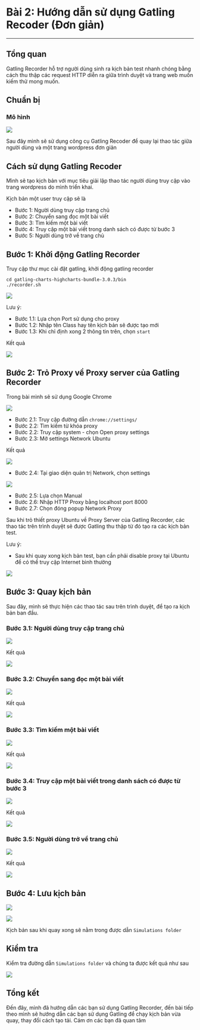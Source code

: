 # Bài 2: Hướng dẫn sử dụng Gatling Recoder (Đơn giản)
---
## Tổng quan

Gatling Recorder hỗ trợ người dùng sinh ra kịch bản test nhanh chóng bằng cách thu thập các request HTTP diễn ra giữa trình duyệt và trang web muốn kiếm thử mong muốn.

## Chuẩn bị

### Mô hình

![](/images/su-dung-gatling-recorder/galing-mohinh.png)


Sau đây mình sẽ sử dụng công cụ Gatling Recoder để  quay lại thao tác giữa người dùng và một trang wordpress đơn giản

## Cách sử dụng Gatling Recoder

Mình sẽ tạo kịch bản với mục tiêu giải lập thao tác người dùng truy cập vào trang wordpress do mình triển khai.

Kịch bản một user truy cập sẽ là

- Bước 1: Người dùng truy cập trang chủ
- Bước 2: Chuyển sang đọc một bài viết
- Bước 3: Tìm kiếm một bài viết
- Bước 4: Truy cập một bài viết trong danh sách có được từ bước 3
- Bước 5: Người dùng trở về trang chủ

## Bước 1: Khởi động Gatling Recorder

Truy cập thư mục cài đặt gatling, khởi động gatling recorder

```
cd gatling-charts-highcharts-bundle-3.0.3/bin
./recorder.sh 
```

![](/images/su-dung-gatling-recorder/pic1.png)

Lưu ý:

- Bước 1.1: Lựa chọn Port sử dụng cho proxy
- Bước 1.2: Nhập tên Class hay tên kịch bản sẽ được tạo mới
- Bước 1.3: Khi chỉ định xong 2 thông tin trên, chọn `start`

Kết quả

![](/images/su-dung-gatling-recorder/pic2.png)

## Bước 2: Trỏ Proxy về Proxy server của Gatling Recorder

Trong bài mình sẽ sử dụng Google Chrome

![](/images/su-dung-gatling-recorder/pic3.png)

- Bước 2.1: Truy cập đường dẫn `chrome://settings/`
- Bước 2.2: Tìm kiếm từ khóa proxy
- Bước 2.2: Truy cập system - chọn Open proxy settings
- Bước 2.3: Mở settings Network Ubuntu

Kết quả

![](/images/su-dung-gatling-recorder/pic4.png)

- Bước 2.4: Tại giao diện quản trị Network, chọn settings

![](/images/su-dung-gatling-recorder/pic5.png)

- Bước 2.5: Lựa chọn Manual
- Bước 2.6: Nhập HTTP Proxy bằng localhost port 8000
- Bước 2.7: Chọn đóng popup Network Proxy

Sau khi trỏ thiết proxy Ubuntu về Proxy Server của Gatling Recorder, các thao tác trên trình duyệt sẽ được Gatling thu thập từ đó tạo ra các kịch bản test.

Lưu ý:
- Sau khi quay xong kịch bản test, bạn cần phải disable proxy tại Ubuntu để có thể truy cập Internet bình thường

![](/images/su-dung-gatling-recorder/pic6.png)

## Bước 3: Quay kịch bản

Sau đây, mình sẽ thực hiện các thao tác sau trên trình duyệt, để tạo ra kịch bản ban đầu.

### Bước 3.1: Người dùng truy cập trang chủ

![](/images/su-dung-gatling-recorder/pic7.png)

Kết quả

![](/images/su-dung-gatling-recorder/pic8.png)

### Bước 3.2: Chuyển sang đọc một bài viết

![](/images/su-dung-gatling-recorder/pic9.png)

Kết quả

![](/images/su-dung-gatling-recorder/pic9.png)

### Bước 3.3: Tìm kiếm một bài viết

![](/images/su-dung-gatling-recorder/pic10.png)

Kết quả

![](/images/su-dung-gatling-recorder/pic11.png)

### Bước 3.4: Truy cập một bài viết trong danh sách có được từ bước 3

![](/images/su-dung-gatling-recorder/pic12.png)

Kết quả

![](/images/su-dung-gatling-recorder/pic13.png)

### Bước 3.5: Người dùng trở về trang chủ

![](/images/su-dung-gatling-recorder/pic14.png)

Kết quả

![](/images/su-dung-gatling-recorder/pic15.png)

## Bước 4: Lưu kịch bản

![](/images/su-dung-gatling-recorder/pic16.png)

![](/images/su-dung-gatling-recorder/pic17.png)

Kịch bản sau khi quay xong sẽ nằm trong được dẫn `Simulations folder`

## Kiểm tra

Kiểm tra đường dẫn `Simulations folder` và chúng ta được kết quả như sau

![](/images/su-dung-gatling-recorder/pic18.png)

## Tổng kết

Đến đây, mình đã hướng dẫn các bạn sử dụng Gatling Recorder, đến bài tiếp theo mình sẽ hướng dẫn các bạn sử dụng Gatling để chạy kịch bản vừa quay, thay đổi cách tạo tải. Cám ơn các bạn đã quan tâm


